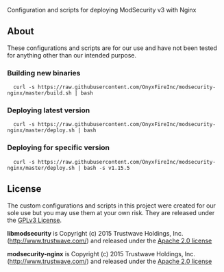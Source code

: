Configuration and scripts for deploying ModSecurity v3 with Nginx

## About
These configurations and scripts are for our use and have not been tested for anything other than our intended purpose.

### Building new binaries
```
  curl -s https://raw.githubusercontent.com/OnyxFireInc/modsecurity-nginx/master/build.sh | bash
```

### Deploying latest version
```
  curl -s https://raw.githubusercontent.com/OnyxFireInc/modsecurity-nginx/master/deploy.sh | bash
```

### Deploying for specific version
```
  curl -s https://raw.githubusercontent.com/OnyxFireInc/modsecurity-nginx/master/deploy.sh | bash -s v1.15.5
```

## License
The custom configurations and scripts in this project were created for our sole use but you may use them at your own risk. They are released under the [GPLv3 License](https://raw.githubusercontent.com/OnyxfireInc/modsecurity-nginx/master/LICENSE).

__libmodsecurity__ is Copyright (c) 2015 Trustwave Holdings, Inc. (http://www.trustwave.com/) and released under the [Apache 2.0 license](http://www.apache.org/licenses/LICENSE-2.0)

__modsecurity-nginx__ is Copyright (c) 2015 Trustwave Holdings, Inc. (http://www.trustwave.com/) and released under the [Apache 2.0 license](http://www.apache.org/licenses/LICENSE-2.0)

